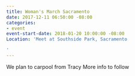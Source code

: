 ```yaml
---
title: Woman's March Sacramento
date: 2017-12-11 06:50:00 -08:00
categories:
- event
event-start-date: 2018-01-20 10:00:00 -08:00
Location: 'Meet at Southside Park, Sacramento

'
---
```


We plan to carpool from Tracy
More info to follow
